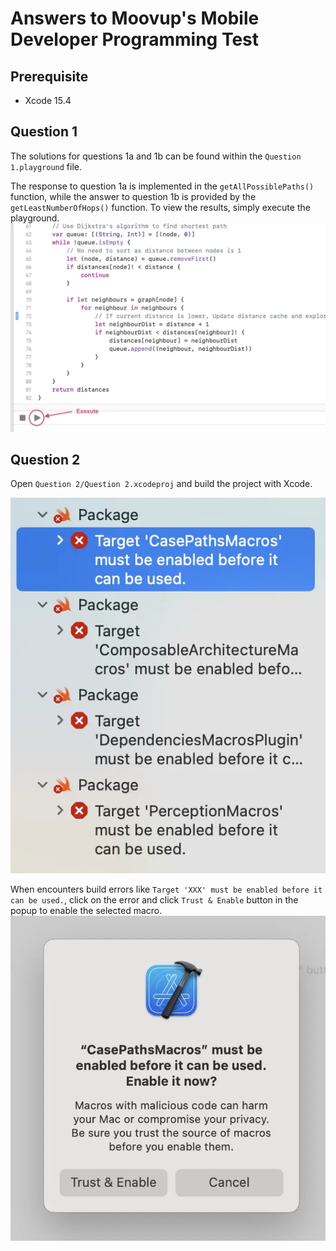 # Answers to Moovup's Mobile Developer Programming Test
## Prerequisite
- Xcode 15.4
## Question 1
The solutions for questions 1a and 1b can be found within the `Question 1.playground` file. 

The response to question 1a is implemented in the `getAllPossiblePaths()` function, while the answer to question 1b is provided by the `getLeastNumberOfHops()` function. To view the results, simply execute the playground.
![img](assets/001.webp)
## Question 2
Open `Question 2/Question 2.xcodeproj` and build the project with Xcode.

![img](assets/002.webp)

When encounters build errors like `Target 'XXX' must be enabled before it can be used.`, click on the error and click `Trust & Enable` button in the popup to enable the selected macro.
![img](assets/003.webp)